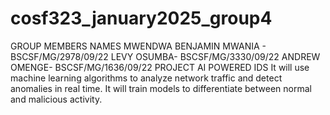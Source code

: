 # cosf323_january2025_group4
GROUP MEMBERS NAMES
MWENDWA BENJAMIN MWANIA - BSCSF/MG/2978/09/22
LEVY OSUMBA- BSCSF/MG/3330/09/22
ANDREW OMENGE- BSCSF/MG/1636/09/22
PROJECT
AI POWERED IDS
It will use machine learning algorithms to analyze network traffic and detect anomalies in real time. It will train models to differentiate between normal and malicious activity.
